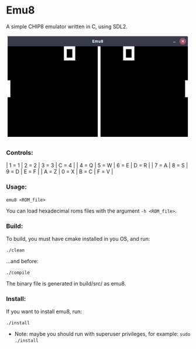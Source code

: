 # Emu8
A simple CHIP8 emulator written in C, using SDL2.

![alt text](screenshot.png "PONG2 ROM")

### Controls:

| 1 = 1 | 2 = 2 | 3 = 3 | C = 4 |
| 4 = Q | 5 = W | 6 = E | D = R |
| 7 = A | 8 = S | 9 = D | E = F |
| A = Z | 0 = X | B = C | F = V |
    
### Usage:

    emu8 <ROM_file>
    
You can load hexadecimal roms files with the argument ````-h <ROM_file>````.

### Build:

To build, you must have cmake installed in you OS, and run:

    ./clean
  
...and before:

    ./compile
    
The binary file is generated in build/src/ as emu8.
### Install:

If you want to install emu8, run:

    ./install
    
* Note: maybe you should run with superuser privileges, for example: ````sudo ./install````
